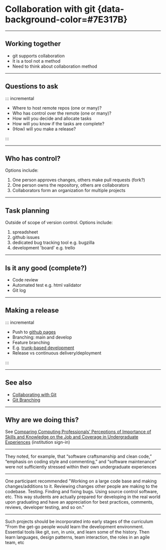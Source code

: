 # Collaboration with git {data-background-color=#7E317B}


---

## Working together

- git supports collaboration
- It is a tool not a method
- Need to think about collaboration method

---

## Questions to ask

::: incremental

- Where to host remote repos (one or many)?
- Who has control over the remote (one or many)?
- How will you decide and allocate tasks
- How will you know if the tasks are complete?
- (How) will you make a release?

:::

---

## Who has control?

Options include:

1. One person approves changes, others make pull requests (fork?)
2. One person owns the repository, others are collaborators
3. Collaborators form an organization for multiple projects

---

## Task planning

Outside of scope of version control. Options include:

1. spreadsheet
2. github issues
3. dedicated bug tracking tool e.g. bugzilla
4. development 'board' e.g. trello

---

## Is it any good (complete?)

- Code review
- Automated test e.g. html validator
- Git log

---

## Making a release

::: incremental

- Push to [github pages](https://pages.github.com/)
- Branching: main and develop
- Feature branching
- E.g. [trunk-based development](https://www.atlassian.com/continuous-delivery/continuous-integration/trunk-based-development)
- Release vs continuous delivery/deployment

:::

---

## See also

- [Collaborating with Git](https://www.atlassian.com/git/tutorials/syncing)
- [Git Branching](https://git-scm.com/book/en/v2/Git-Branching-Basic-Branching-and-Merging)

---

## Why are we doing this?

See [Comparing Computing Professionals’ Perceptions of Importance of Skills and Knowledge on the Job and Coverage in Undergraduate Experiences](https://dl.acm.org/citation.cfm?id=3218430) (institution sign-in)

---

They noted, for example, that “software craftsmanship and clean code,” “emphasis on coding style and commenting,” and “software maintenance” were not sufficiently stressed within their own undergraduate experiences

---

One participant recommended "Working on a large code base and making changes/additions to it. Reviewing changes other people are making to the codebase. Testing. Finding and fixing bugs. Using source control software, etc. This way students are actually prepared for developing in the real world upon graduating and have an appreciation for best practices, comments, reviews, developer testing, and so on."

---

Such projects should be incorporated into early stages of the curriculum "From the get-go people would learn the development environment. Essential tools like git, svn, in unix, and learn some of the history. Then learn languages, design patterns, team interaction, the roles in an agile team, etc
